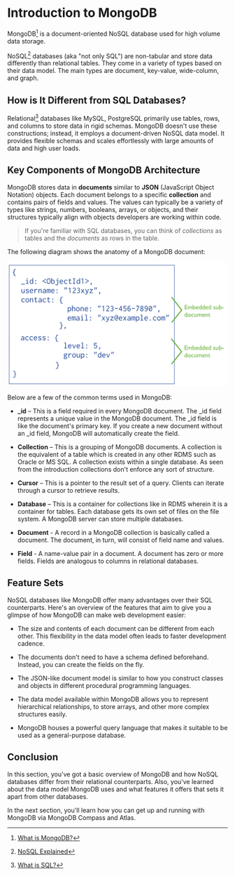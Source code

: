 # Introduction to MongoDB

MongoDB[^mongodb] is a document-oriented NoSQL database used for high volume data storage.

NoSQL[^nosql] databases (aka "not only SQL") are non-tabular and store data differently than relational tables. They come in a variety of types based on their data model. The main types are document, key-value, wide-column, and graph.


## How is It Different from SQL Databases?

Relational[^rdbms] databases like MySQL, PostgreSQL primarily use tables, rows, and columns to store data in rigid schemas. MongoDB doesn't use these constructions; instead, it employs a document-driven NoSQL data model. It provides flexible schemas and scales effortlessly with large amounts of data and high user loads.

## Key Components of MongoDB Architecture

MongoDB stores data in **documents** similar to **JSON** (JavaScript Object Notation) objects. Each document belongs to a specific **collection** and contains pairs of fields and values. The values can typically be a variety of types like strings, numbers, booleans, arrays, or objects, and their structures typically align with objects developers are working within code.

> If you're familiar with SQL databases, you can think of *collections* as tables and the *documents* as rows in the table.

The following diagram shows the anatomy of a MongoDB document:

![MongoDB data model](./assets/mongo_data_model.svg)


Below are a few of the common terms used in MongoDB:

* **_id** – This is a field required in every MongoDB document. The _id field represents a unique value in the MongoDB document. The _id field is like the document's primary key. If you create a new document without an _id field, MongoDB will automatically create the field.

* **Collection** – This is a grouping of MongoDB documents. A collection is the equivalent of a table which is created in any other RDMS such as Oracle or MS SQL. A collection exists within a single database. As seen from the introduction collections don't enforce any sort of structure.

* **Cursor** – This is a pointer to the result set of a query. Clients can iterate through a cursor to retrieve results.

* **Database** – This is a container for collections like in RDMS wherein it is a container for tables. Each database gets its own set of files on the file system. A MongoDB server can store multiple databases.

* **Document** - A record in a MongoDB collection is basically called a document. The document, in turn, will consist of field name and values.

* **Field** - A name-value pair in a document. A document has zero or more fields. Fields are analogous to columns in relational databases.

## Feature Sets

NoSQL databases like MongoDB offer many advantages over their SQL counterparts. Here's an overview of the features that aim to give you a glimpse of how MongoDB can make web development easier:

* The size and contents of each document can be different from each other. This flexibility in the data model often leads to faster development cadence.

* The documents don't need to have a schema defined beforehand. Instead, you can create the fields on the fly.

* The JSON-like document model is similar to how you construct classes and objects in different procedural programming languages.

* The data model available within MongoDB allows you to represent hierarchical relationships, to store arrays, and other more complex structures easily.

* MongoDB houses a powerful query language that makes it suitable to be used as a general-purpose database.

## Conclusion

In this section, you've got a basic overview of MongoDB and how NoSQL databases differ from their relational counterparts. Also, you've learned about the data model MongoDB uses and what features it offers that sets it apart from other databases.

In the next section, you'll learn how you can get up and running with MongoDB via MongoDB Compass and Atlas.

[^mongodb]: [What is MongoDB?](https://www.mongodb.com/what-is-mongodb)

[^nosql]: [NoSQL Explained](https://www.mongodb.com/nosql-explained#what-is-nosql)

[^rdbms]: [What is SQL?](https://www.mongodb.com/nosql-explained#what-is-sql)
